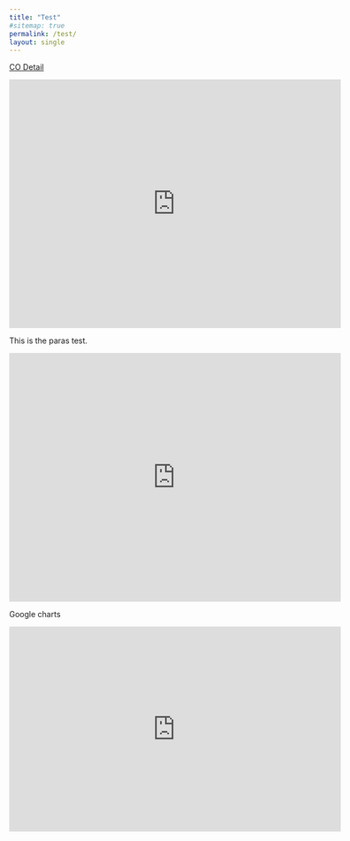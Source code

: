 ```yaml
---
title: "Test"
#sitemap: true
permalink: /test/
layout: single
---
```


[CO Detail](https://datastudio.google.com/embed/reporting/1AMPinfiuDrKUhfKF40_dISRT8WBTIRPd/page/Igot)

<iframe width="600" height="450" src="https://datastudio.google.com/embed/reporting/1AMPinfiuDrKUhfKF40_dISRT8WBTIRPd/page/Igot" frameborder="0" style="border:0" allowfullscreen></iframe>


This is the paras test.

<iframe width="600" height="450" src="https://datastudio.google.com/embed/reporting/1aG4CycwslR5v9xewjJSKq9-3k7GhNBJM/page/vYxq" frameborder="0" style="border:0" allowfullscreen></iframe>


Google charts

<iframe width="600" height="371" seamless frameborder="0" scrolling="no" src="https://docs.google.com/spreadsheets/d/e/2PACX-1vRfkphSxRG58SR1FNdW55jHiFpSkpIkEsdwjk3_2ON_9JP1mI_QSvnJaxn5SoOYWIQbruxMZF9RE_Bs/pubchart?oid=288844311&amp;format=image"></iframe>
